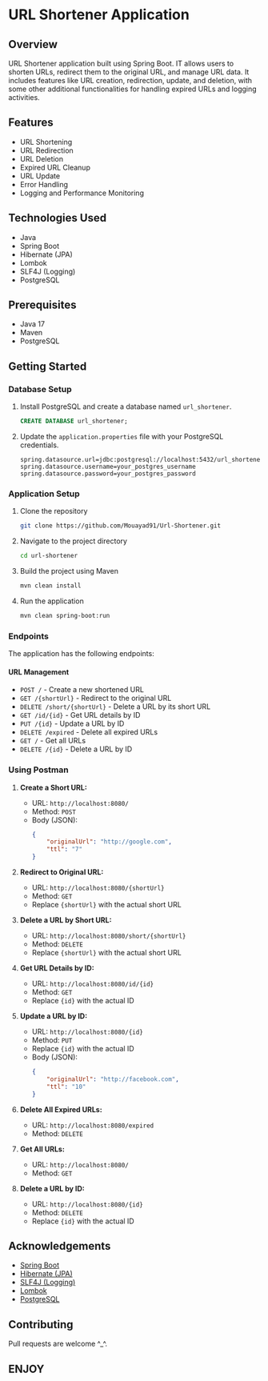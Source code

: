 # URL Shortener Application

## Overview

URL Shortener application built using Spring Boot. 
IT allows users to shorten URLs, redirect them to the original URL, and manage URL data. 
It includes features like URL creation, redirection, update, and deletion, with some other additional functionalities for handling expired URLs and logging activities.

## Features

- URL Shortening
- URL Redirection
- URL Deletion
- Expired URL Cleanup
- URL Update
- Error Handling
- Logging and Performance Monitoring

## Technologies Used

- Java
- Spring Boot
- Hibernate (JPA)
- Lombok
- SLF4J (Logging)
- PostgreSQL

## Prerequisites

- Java 17
- Maven
- PostgreSQL

## Getting Started

### Database Setup

1. Install PostgreSQL and create a database named `url_shortener`.

    ```sql
    CREATE DATABASE url_shortener;
    ```

2. Update the `application.properties` file with your PostgreSQL credentials.

    ```properties
    spring.datasource.url=jdbc:postgresql://localhost:5432/url_shortener
    spring.datasource.username=your_postgres_username
    spring.datasource.password=your_postgres_password
    ```

### Application Setup

1. Clone the repository

    ```bash
    git clone https://github.com/Mouayad91/Url-Shortener.git
    ```

2. Navigate to the project directory

    ```bash
    cd url-shortener
    ```

3. Build the project using Maven

    ```bash
    mvn clean install
    ```

4. Run the application

    ```bash
    mvn clean spring-boot:run
    ```

### Endpoints

The application has the following endpoints:

#### URL Management

- `POST /` - Create a new shortened URL
- `GET /{shortUrl}` - Redirect to the original URL
- `DELETE /short/{shortUrl}` - Delete a URL by its short URL
- `GET /id/{id}` - Get URL details by ID
- `PUT /{id}` - Update a URL by ID
- `DELETE /expired` - Delete all expired URLs
- `GET /` - Get all URLs
- `DELETE /{id}` - Delete a URL by ID

### Using Postman

1. **Create a Short URL:**
    - URL: `http://localhost:8080/`
    - Method: `POST`
    - Body (JSON):
      ```json
      {
          "originalUrl": "http://google.com",
          "ttl": "7"
      }
      ```

2. **Redirect to Original URL:**
    - URL: `http://localhost:8080/{shortUrl}`
    - Method: `GET`
    - Replace `{shortUrl}` with the actual short URL

3. **Delete a URL by Short URL:**
    - URL: `http://localhost:8080/short/{shortUrl}`
    - Method: `DELETE`
    - Replace `{shortUrl}` with the actual short URL

4. **Get URL Details by ID:**
    - URL: `http://localhost:8080/id/{id}`
    - Method: `GET`
    - Replace `{id}` with the actual ID

5. **Update a URL by ID:**
    - URL: `http://localhost:8080/{id}`
    - Method: `PUT`
    - Replace `{id}` with the actual ID
    - Body (JSON):
      ```json
      {
          "originalUrl": "http://facebook.com",
          "ttl": "10"
      }
      ```

6. **Delete All Expired URLs:**
    - URL: `http://localhost:8080/expired`
    - Method: `DELETE`

7. **Get All URLs:**
    - URL: `http://localhost:8080/`
    - Method: `GET`

8. **Delete a URL by ID:**
    - URL: `http://localhost:8080/{id}`
    - Method: `DELETE`
    - Replace `{id}` with the actual ID

## Acknowledgements

- [Spring Boot](https://spring.io/projects/spring-boot)
- [Hibernate (JPA)](https://hibernate.org/)
- [SLF4J (Logging)](http://www.slf4j.org/)
- [Lombok](https://projectlombok.org/)
- [PostgreSQL](https://www.postgresql.org/)

## Contributing

Pull requests are welcome  ^_^.

## ENJOY
